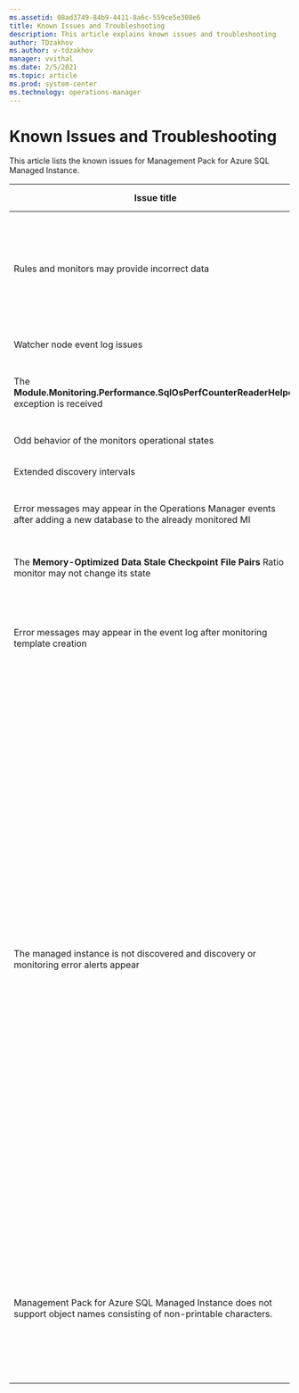 ```yaml
---
ms.assetid: 08ad3749-84b9-4411-8a6c-559ce5e308e6
title: Known Issues and Troubleshooting
description: This article explains known issues and troubleshooting
author: TDzakhov
ms.author: v-tdzakhov
manager: vvithal
ms.date: 2/5/2021
ms.topic: article
ms.prod: system-center
ms.technology: operations-manager
---
```


# Known Issues and Troubleshooting

This article lists the known issues for Management Pack for Azure SQL Managed Instance.

|Issue title|Behavior / Symptom|Known workaround|
|-|-|-|
|Rules and monitors may provide incorrect data|If the value in the Interval (seconds) overridable parameter is lower than the default one, rules and monitors may provide incorrect data.|Make sure that the Interval (seconds) overridable parameter is set to no lower than the default value.|
|Watcher node event log issues|If a managed instance is not available, multiple errors appear in the watcher node event log. These errors will keep coming until the managed instance is available.|No resolution.|
|The **Module.Monitoring.Performance.SqlOsPerfCounterReaderHelper** exception is received|When an instance is not available, the **Module.Monitoring.Performance.SqlOsPerfCounterReaderHelper** exception is received in the event log. This exception will keep coming until the instance is available. The interval of this exception is equal to the lowest interval set for the performance rules.|No resolution.|
|Odd behavior of the monitors operational states|If the resource pool contains more than one management server, the operational states of all monitors will be changing according to the failover settings of the resource pool.|No resolution.|
|Extended discovery intervals|In cases of using a resource pool with several watcher nodes, the discovery intervals may be significantly extended.|No resolution.|
|Error messages may appear in the Operations Manager events after adding a new database to the already monitored MI|Either of the following error messages may appear after adding a new database to already monitored MI: "Skipping the default startup of the database because the database belongs to an availability group" or "The database cannot be opened due to inaccessible files, insufficient memory or lack of disk space".|No resolution.|
|The **Memory-Optimized Data Stale Checkpoint File Pairs** Ratio monitor may not change its state|The **Memory-Optimized Data Stale Checkpoint File Pairs Ratio** monitor may not change its state from **Warning** to **Success**.|Reset the health state of the monitor.|
|Error messages may appear in the event log after monitoring template creation|"Windows logins are not supported in this version of SQL Server" or "SQL credentials are not set" error messages may appear in the Operations Manager event log after the creation of a monitoring template.”|These are temporary issues related to management pack workflows initialization.|
|The managed instance is not discovered and discovery or monitoring error alerts appear|The “Discovery error” or “Monitoring error” alerts appear with the following message: “Object reference not set to an instance of an object” right after creation of a monitoring template, and the error event 4225 is thrown in the OpsMan log. No managed instances are discovered. Most likely, these errors indicate that the “Azure SQL MI Monitoring Pool” resource pool has not been discovered and the managed instance cannot be bound to this pool.|Wait until a discovered managed instance appears in the Managed Instances state view (it can take up to a few hours), then close “Azure SQL MI Instance: Discovery error” and/or “Azure SQL MI: Monitoring error” alerts generated by rules. To speed up the discovery process, decrease the intervals for both the "Azure SQL MI: Generic Monitoring Pool Watcher Discovery" and the "Discover All Management Servers Pool Watcher" discoveries to force them to run right away, give it 10 minutes and then restore the default intervals.|
|Management Pack for Azure SQL Managed Instance does not support object names consisting of non-printable characters.|Non-printable characters (or formatting marks) are not supported|Management Pack for Azure SQL Managed Instance does not support object names consisting of non-printable characters.|No resolution.|